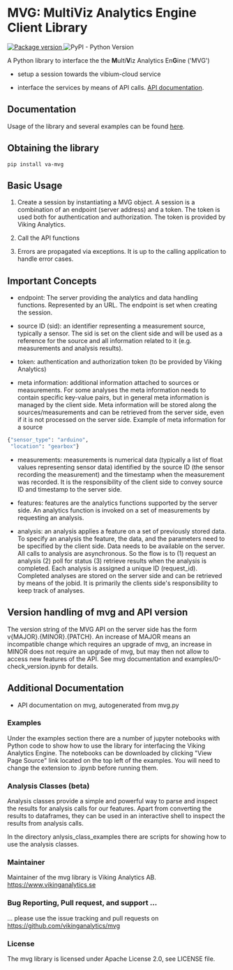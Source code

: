 # MVG: MultiViz Analytics Engine Client Library
<a href="https://pypi.org/project/va-mvg/">
<img src="https://badge.fury.io/py/va-mvg.svg" alt="Package version">
</a>
<img alt="PyPI - Python Version" src="https://img.shields.io/pypi/pyversions/va-mvg.svg?style=flat-square">

A Python library to interface the the **M**ulti**V**iz Analytics En**G**ine ('MVG')

* setup a session towards the vibium-cloud service

* interface the services by means of API calls. [API documentation](https://api.beta.multiviz.com/docs).

## Documentation

Usage of the library and several examples can be found [here](https://vikinganalytics.github.io/mvg/).
## Obtaining the library

```
pip install va-mvg
```

## Basic Usage

1. Create a session by instantiating a MVG object. A session is a combination
of an endpoint (server address) and a token. The token is used both for
authentication and authorization.
The token is provided by Viking Analytics.

2. Call the API functions

3. Errors are propagated via exceptions. It is up to the calling application
to handle error cases.

## Important Concepts

* endpoint: The server providing the analytics and data handling functions.
Represented by an URL. The endpoint is set when creating the session.

* source ID (sid): an identifier representing a measurement source,
typically a sensor. The sid is set on the client side and will be used
as a reference for the source and all information related to it
(e.g. measurements and analysis results).

* token: authentication and authorization token (to be provided by Viking
Analytics)

* meta information: additional information attached to sources or measurements.
For some analyses the meta information needs to contain specific key-value pairs,
but in general meta information is managed by the client side.
Meta information will be stored along the sources/measurements and can be
retrieved from the server side, even if it is not processed on the
server side. Example of meta information for a source
```python
{"sensor_type": "arduino",
 "location": "gearbox"}
``` 

* measurements: measurements is numerical data (typically a list of float values
representing sensor data) identified by the source ID (the sensor recording the
measurement) and the timestamp when the measurement was recorded. It is the
responsibility of the client side to convey source ID and timestamp to the server
side.

* features: features are the analytics functions supported by the server side.
An analytics function is invoked on a set of measurements by requesting
an analysis.

* analysis: an analysis applies a feature on a set of previously stored data.
To specify an analysis the feature, the data, and the parameters need to be
specified by the client side. Data needs to be available on the server.
All calls to analysis are asynchronous. So the flow is to (1) request an
analysis (2) poll for status (3) retrieve results when the analysis is completed.
Each analysis is assigned a unique ID (request_id). Completed analyses are stored
on the server side and can be retrieved by means of the jobid.
It is primarily the clients side's responsibility to keep track of analyses.

## Version handling of mvg and API version

The version string of the MVG API on the server side has the form
v{MAJOR}.{MINOR}.{PATCH}.
An increase of MAJOR means an incompatible change which requires an
upgrade of mvg, an increase in MINOR does not require an upgrade of
mvg, but may then not allow to access new features of the API. See mvg
documentation and examples/0-check_version.ipynb for details.

## Additional Documentation

* API documentation on mvg, autogenerated from mvg.py

### Examples

Under the examples section there are a number of jupyter notebooks
with Python code to show how to use the library for interfacing the
Viking Analytics Engine. The notebooks can be downloaded by 
clicking "View Page Source" link located on the top left of the
examples. You will need to change the extension to .ipynb before
running them.

### Analysis Classes (beta)

Analysis classes provide a simple and powerful way to parse and
inspect the results for analysis calls for our features.
Apart from converting the results to dataframes, 
they can be used in an interactive
shell to inspect the results from analysis calls.

In the directory anlysis_class_examples there are scripts for 
showing how to use the analysis classes. 

### Maintainer

Maintainer of the mvg library is Viking Analytics AB. <https://www.vikinganalytics.se>

### Bug Reporting, Pull request, and support ...

... please use the issue tracking and pull requests on 
https://github.com/vikinganalytics/mvg

### License

The mvg library is licensed under Apache License 2.0, see LICENSE file.
